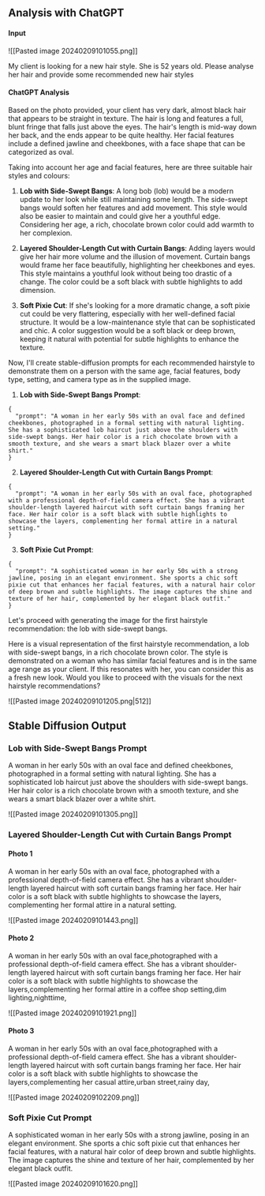
## Analysis with ChatGPT

#### Input

![[Pasted image 20240209101055.png]]

My client is looking for a new hair style. She is 52 years old. Please analyse her hair and provide some recommended new hair styles

#### ChatGPT Analysis

Based on the photo provided, your client has very dark, almost black hair that appears to be straight in texture. The hair is long and features a full, blunt fringe that falls just above the eyes. The hair's length is mid-way down her back, and the ends appear to be quite healthy. Her facial features include a defined jawline and cheekbones, with a face shape that can be categorized as oval.

Taking into account her age and facial features, here are three suitable hair styles and colours:

1. **Lob with Side-Swept Bangs**: A long bob (lob) would be a modern update to her look while still maintaining some length. The side-swept bangs would soften her features and add movement. This style would also be easier to maintain and could give her a youthful edge. Considering her age, a rich, chocolate brown color could add warmth to her complexion.

2. **Layered Shoulder-Length Cut with Curtain Bangs**: Adding layers would give her hair more volume and the illusion of movement. Curtain bangs would frame her face beautifully, highlighting her cheekbones and eyes. This style maintains a youthful look without being too drastic of a change. The color could be a soft black with subtle highlights to add dimension.

3. **Soft Pixie Cut**: If she's looking for a more dramatic change, a soft pixie cut could be very flattering, especially with her well-defined facial structure. It would be a low-maintenance style that can be sophisticated and chic. A color suggestion would be a soft black or deep brown, keeping it natural with potential for subtle highlights to enhance the texture.

Now, I'll create stable-diffusion prompts for each recommended hairstyle to demonstrate them on a person with the same age, facial features, body type, setting, and camera type as in the supplied image.

1. **Lob with Side-Swept Bangs Prompt**:
```
{
  "prompt": "A woman in her early 50s with an oval face and defined cheekbones, photographed in a formal setting with natural lighting. She has a sophisticated lob haircut just above the shoulders with side-swept bangs. Her hair color is a rich chocolate brown with a smooth texture, and she wears a smart black blazer over a white shirt."
}
```

2. **Layered Shoulder-Length Cut with Curtain Bangs Prompt**:
```
{
  "prompt": "A woman in her early 50s with an oval face, photographed with a professional depth-of-field camera effect. She has a vibrant shoulder-length layered haircut with soft curtain bangs framing her face. Her hair color is a soft black with subtle highlights to showcase the layers, complementing her formal attire in a natural setting."
}
```

3. **Soft Pixie Cut Prompt**:
```
{
  "prompt": "A sophisticated woman in her early 50s with a strong jawline, posing in an elegant environment. She sports a chic soft pixie cut that enhances her facial features, with a natural hair color of deep brown and subtle highlights. The image captures the shine and texture of her hair, complemented by her elegant black outfit."
}
```

Let's proceed with generating the image for the first hairstyle recommendation: the lob with side-swept bangs.

Here is a visual representation of the first hairstyle recommendation, a lob with side-swept bangs, in a rich chocolate brown color. The style is demonstrated on a woman who has similar facial features and is in the same age range as your client. If this resonates with her, you can consider this as a fresh new look. Would you like to proceed with the visuals for the next hairstyle recommendations?

![[Pasted image 20240209101205.png|512]]

## Stable Diffusion Output

### **Lob with Side-Swept Bangs Prompt**

A woman in her early 50s with an oval face and defined cheekbones, photographed in a formal setting with natural lighting. She has a sophisticated lob haircut just above the shoulders with side-swept bangs. Her hair color is a rich chocolate brown with a smooth texture, and she wears a smart black blazer over a white shirt.

![[Pasted image 20240209101305.png]]

### Layered Shoulder-Length Cut with Curtain Bangs Prompt

#### Photo 1

A woman in her early 50s with an oval face, photographed with a professional depth-of-field camera effect. She has a vibrant shoulder-length layered haircut with soft curtain bangs framing her face. Her hair color is a soft black with subtle highlights to showcase the layers, complementing her formal attire in a natural setting.

![[Pasted image 20240209101443.png]]


#### Photo 2

A woman in her early 50s with an oval face,photographed with a professional depth-of-field camera effect. She has a vibrant shoulder-length layered haircut with soft curtain bangs framing her face. Her hair color is a soft black with subtle highlights to showcase the layers,complementing her formal attire in a coffee shop setting,dim lighting,nighttime,

![[Pasted image 20240209101921.png]]


#### Photo 3

A woman in her early 50s with an oval face,photographed with a professional depth-of-field camera effect. She has a vibrant shoulder-length layered haircut with soft curtain bangs framing her face. Her hair color is a soft black with subtle highlights to showcase the layers,complementing her casual attire,urban street,rainy day,

![[Pasted image 20240209102209.png]]

### Soft Pixie Cut Prompt

A sophisticated woman in her early 50s with a strong jawline, posing in an elegant environment. She sports a chic soft pixie cut that enhances her facial features, with a natural hair color of deep brown and subtle highlights. The image captures the shine and texture of her hair, complemented by her elegant black outfit.

![[Pasted image 20240209101620.png]]